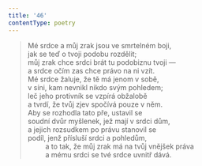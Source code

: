 ```yaml
---
title: '46'
contentType: poetry
---
```


<section>

> Mé srdce a můj zrak jsou ve smrtelném boji,  
> jak se teď o tvoji podobu rozdělit;  
> můj zrak chce srdci brát tu podobiznu tvoji —  
> a srdce očím zas chce právo na ni vzít.  
> Mé srdce žaluje, že tě má jenom v sobě,  
> v síni, kam nevnikl nikdo svým pohledem;  
> leč jeho protivník se vzpírá obžalobě  
> a tvrdí, že tvůj zjev spočívá pouze v něm.  
> Aby se rozhodla tato pře, ustavil se  
> soudní dvůr myšlenek, jež mají v srdci dům,  
> a jejich rozsudkem po právu stanovil se  
> podíl, jenž přísluší srdci a pohledům,  
>          a to tak, že můj zrak má na tvůj vnějšek práva  
>          a mému srdci se tvé srdce uvnitř dává.

</section>
